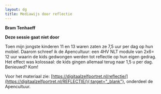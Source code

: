 ```yaml
---
layout: dg
title: Mediawijs door reflectie
---
```


**Bram Tenhaeff**

**Deze sessie gaat niet door**

Toen mijn jongste  kinderen 11 en 13 waren zaten ze 7,5 uur per dag op hun
mobiel. Daarom schreef ik de Apencultuur: een 4HV NLT module van 2x6= 12 uur
waarin de kids gedwongen werden tot reflectie op hun eigen gedrag. Het effect
was kolossaal: de kids gingen allemaal terug naar 1,5 u per dag. Benieuwd?
Kom!

Voor het materiaal zie: 
[https://digitaalzelfportret.nl/reflectie/](https://digitaalzelfportret.nl/REFLECTIE/){:target="_blank"}, onderdeel de Apencultuur.